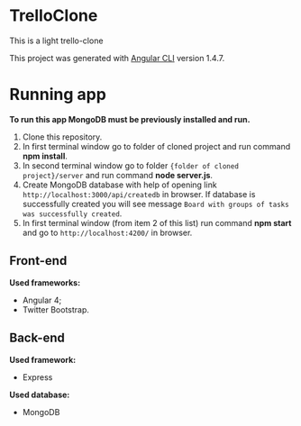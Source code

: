 # TrelloClone

This is a light trello-clone

This project was generated with
[Angular CLI](https://github.com/angular/angular-cli) version 1.4.7.

# Running app

**To run this app MongoDB must be previously installed and run.**

1. Clone this repository.
2. In first terminal window go to folder of cloned project and run command **npm
   install**.
3. In second terminal window go to folder `{folder of cloned project}/server`
   and run command **node server.js**.
4. Create MongoDB database with help of opening link
   `http://localhost:3000/api/createdb` in browser. If database is successfully
   created you will see message `Board with groups of tasks was successfully
   created`.
5. In first terminal window (from item 2 of this list) run command **npm start**
   and go to `http://localhost:4200/` in browser.

## Front-end

**Used frameworks:**

* Angular 4;
* Twitter Bootstrap.

## Back-end

**Used framework:**

* Express

**Used database:**

* MongoDB
